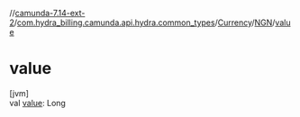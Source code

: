 //[camunda-7.14-ext-2](../../../../index.md)/[com.hydra_billing.camunda.api.hydra.common_types](../../index.md)/[Currency](../index.md)/[NGN](index.md)/[value](value.md)

# value

[jvm]\
val [value](value.md): Long

